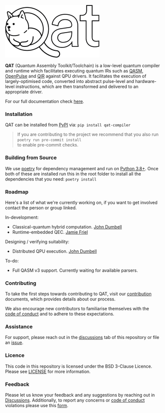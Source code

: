 ![QAT Logo](https://raw.githubusercontent.com/oqc-community/qat/main/qat-logo.png)

**QAT** (Quantum Assembly Toolkit/Toolchain) is a low-level quantum compiler and runtime which facilitates executing quantum IRs
such as [QASM](https://openqasm.com/), [OpenPulse](https://openqasm.com/language/openpulse.html) and
[QIR](https://devblogs.microsoft.com/qsharp/introducing-quantum-intermediate-representation-qir/) against QPU drivers.
It facilitates the execution of largely-optimised code, converted into abstract pulse-level and hardware-level instructions,
which are then transformed and delivered to an appropriate driver.

For our full documentation check [here](https://oqc-community.github.io/qat/main/index.html).

### Installation

QAT can be installed from [PyPI](https://pypi.org/project/qat-compiler/>) via:
`pip install qat-compiler`

> If you are contributing to the project we recommend that you also run  
> `poetry run pre-commit install`  
> to enable pre-commit checks.

### Building from Source

We use [poetry](https://python-poetry.org/) for dependency management and run on
[Python 3.8+](https://www.python.org/downloads/).
Once both of these are installed run this in the root folder to install all the dependencies that you need: `poetry install`

### Roadmap

Here's a list of what we're currently working on, if you want to get involved contact the person or group linked.

In-development:

- Classical-quantum hybrid computation. [John Dumbell](jdumbell@oxfordquantumcircuits.com>)
- Runtime-embedded QEC. [Jamie Friel](jfriel@oxfordquantumcircuits.com>)

Designing / verifying suitability:

- Distributed QPU execution. [John Dumbell](jdumbell@oxfordquantumcircuits.com>)

To-do:

- Full QASM v3 support. Currently waiting for available parsers.

### Contributing

To take the first steps towards contributing to QAT, visit our
[contribution](https://github.com/oqc-community/qat/blob/main/contributing.md) documents, which provides details about our
process.

We also encourage new contributors to familiarise themselves with the
[code of conduct](https://github.com/oqc-community/qat/blob/main/code_of_conduct.md) and to adhere to these
expectations.

### Assistance

For support, please reach out in the [discussions](https://github.com/oqc-community/qat/discussions) tab of this repository or file an [issue](https://github.com/oqc-community/qat/issues).

### Licence

This code in this repository is licensed under the BSD 3-Clause Licence.
Please see [LICENSE](https://github.com/oqc-community/qat/blob/main/LICENSE) for more information.

### Feedback

Please let us know your feedback and any suggestions by reaching out in [Discussions](https://github.com/oqc-community/qat/discussions>).
Additionally, to report any concerns or
[code of conduct](https://github.com/oqc-community/qat/blob/main/code_of_conduct.md) violations please use this
[form](https://docs.google.com/forms/d/e/1FAIpQLSeyEX_txP3JDF3RQrI3R7ilPHV9JcZIyHPwLLlF6Pz7iGnocw/viewform?usp=sf_link).
